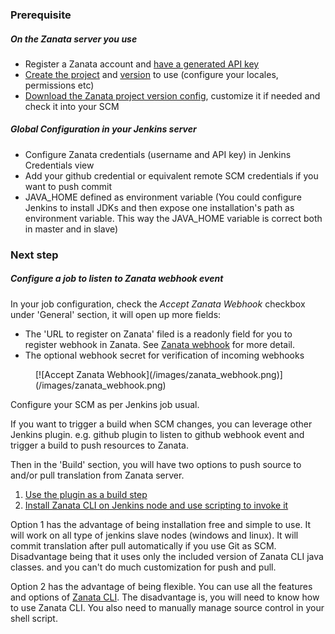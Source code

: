 ### Prerequisite

##### On the Zanata server you use

- Register a Zanata account and [have a generated API key](http://docs.zanata.org/en/release/user-guide/account/account-settings/#client)
- [Create the project](http://docs.zanata.org/en/release/user-guide/projects/create-project/) and [version](http://docs.zanata.org/en/release/user-guide/versions/create-version/) to use (configure your locales, permissions etc)
- [Download the Zanata project version config](http://docs.zanata.org/en/release/client/configuration/), customize it if needed and check it into your SCM

##### Global Configuration in your Jenkins server

- Configure Zanata credentials (username and API key) in Jenkins Credentials view 
- Add your github credential or equivalent remote SCM credentials if you want to push commit
- JAVA_HOME defined as environment variable (You could configure Jenkins to install JDKs and then expose one installation's path as environment variable. This way the JAVA_HOME variable is correct both in master and in slave)

### Next step

##### Configure a job to listen to Zanata webhook event

In your job configuration, check the *Accept Zanata Webhook* checkbox under 'General' section, it will open up more fields:

- The 'URL to register on Zanata' filed is a readonly field for you to register webhook in Zanata. See [Zanata webhook](http://docs.zanata.org/en/release/user-guide/projects/project-settings/#adding-a-new-webhook) for more detail.
- The optional webhook secret for verification of incoming webhooks
<figure>
[![Accept Zanata Webhook](/images/zanata_webhook.png)](/images/zanata_webhook.png)
</figure>

Configure your SCM as per Jenkins job usual.

If you want to trigger a build when SCM changes, you can leverage other Jenkins plugin.
e.g. github plugin to listen to github webhook event and trigger a build to push resources to Zanata.

Then in the 'Build' section, you will have two options to push source to and/or pull translation from Zanata server.

1. [Use the plugin as a build step](/configuration/build-step/zanata-sync/)    
2. [Install Zanata CLI on Jenkins node and use scripting to invoke it](/configuration/build-step/install-cli/)

Option 1 has the advantage of being installation free and simple to use. It will work on all type of jenkins slave nodes (windows and linux).
It will commit translation after pull automatically if you use Git as SCM. 
Disadvantage being that it uses only the included version of Zanata CLI java classes. and you can't do much customization for push and pull.

Option 2 has the advantage of being flexible. You can use all the features and options of [Zanata CLI](http://docs.zanata.org/en/release/client/).
The disadvantage is, you will need to know how to use Zanata CLI. You also need to manually manage source control in your shell script.
